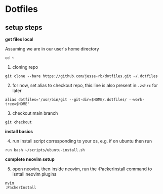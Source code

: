 # Dotfiles

## setup steps

**get files local**

Assuming we are in our user's home directory
```
cd ~
```

1. cloning repo
```
git clone --bare https://github.com/jesse-rb/dotfiles.git ~/.dotfiles
```

2. for now, set alias to checkout repo, this line is also present in `.zshrc` for later
```
alias dotfiles='/usr/bin/git --git-dir=$HOME/.dotfiles/ --work-tree=$HOME'
```

3. checkout main branch
```
git checkout
```

**install basics**

4. run install script corresponding to your os, e.g. if on ubuntu then run 
```
run bash ~/scripts/ubuntu-install.sh
```

**complete neovim setup**

5. open neovim, then inside neovim, run the :PackerInstall command to isntall neovim plugins
```
nvim
:PackerInstall
```
